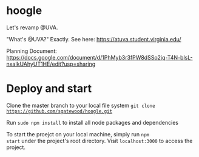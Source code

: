 # hoogle
Let's revamp @UVA.

"What's @UVA?"
Exactly. See here: https://atuva.student.virginia.edu/

Planning Document: https://docs.google.com/document/d/1PhMyb3r3fPW8dSSo2jq-T4N-blsL-nxaIkUAhyUT1HE/edit?usp=sharing

# Deploy and start
Clone the master branch to your local file system
<code>git clone https://github.com/sgatewood/hoogle.git</code>

Run <code>sudo npm install</code> to install all node packages and dependencies

To start the proejct on your local machine, simply run <code>npm start</code> under the project's root directory. Visit <code>localhost:3000</code> to access the project.

